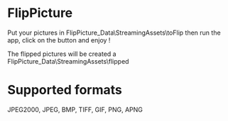# FlipPicture
Put your pictures in FlipPicture_Data\StreamingAssets\toFlip then run the app, click on the button and enjoy !

The flipped pictures will be created a FlipPicture_Data\StreamingAssets\flipped

# Supported formats
JPEG2000, JPEG, BMP, TIFF, GIF, PNG, APNG
